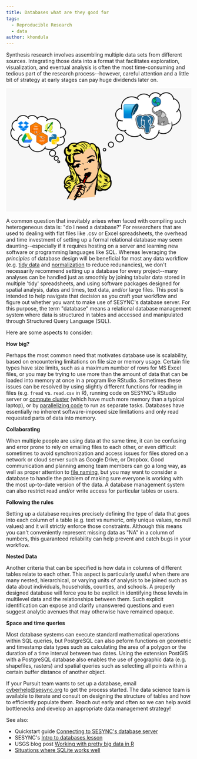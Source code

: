 ```yaml
---
title: Databases what are they good for
tags:
  - Reproducible Research
  - data
author: khondula
---
```



Synthesis research involves assembling multiple data sets from different sources. Integrating those data into a format that facilitates exploration, visualization, and eventual analysis is often the most time-consuming and tedious part of the research process--however, careful attention and a little bit of strategy at early stages can pay huge dividends later on. 

![thinking](assets/images/db-thinking.png)

A common question that inevitably arises when faced with compiling such heterogeneous data is: "do I need a database?" For researchers that are used to dealing with flat files like .csv or Excel spreadsheets, the overhead and time investment of setting up a formal relational database may seem daunting--especially if it requires hosting on a server and learning new software or programming languages like SQL. Whereas leveraging the *principles* of database design will be beneficial for most any data workflow (e.g. [tidy data](https://vita.had.co.nz/papers/tidy-data.pdf) and [normalization](https://en.wikipedia.org/wiki/Database_normalization) to reduce redunancies), we don't necessarily recommend setting up a database for every project--many analyses can be handled just as smoothly by joining tabular data stored in multiple 'tidy' spreadsheets, and using software packages designed for spatial analysis, dates and times, text data, and/or large files. This post is intended to help navigate that decision as you craft your workflow and figure out whether you want to make use of SESYNC's database server. For this purpose, the term "database" means a relational database management system where data is structured in tables and accessed and manipulated through Structured Query Language (SQL).

Here are some aspects to consider:

**How big?** 

Perhaps the most common need that motivates database use is scalability, based on encountering limitations on file size or memory usage. Certain file types have size limits, such as a maximum number of rows for MS Excel files, or you may be trying  to use more than the amount of data that can be loaded into memory at once in a program like RStudio. Sometimes these issues can be resolved by using slightly different functions for reading in files (e.g. `fread` vs. `read.csv` in R), running code on SESYNC's RStudio server or [compute cluster](https://cyberhelp.sesync.org/faq/interactive-slurm-jobs.html) (which have much more memory than a typical laptop), or by [parallelizing code](https://cyberhelp.sesync.org/blog/using-rslurm-parallel.html) to run as separate tasks. Databases have essentially no inherent software-imposed size limitations and only read requested parts of data into memory. 

**Collaborating**

When multiple people are using data at the same time, it can be confusing and error prone to rely on emailing files to each other, or even difficult sometimes to avoid synchronization and access issues for files stored on a network or cloud server such as Google Drive, or Dropbox. Good communication and planning among team members can go a long way, as well as proper attention to [file naming](https://speakerdeck.com/jennybc/how-to-name-files), but you may want to consider a database to handle the problem of making sure everyone is working with the most up-to-date version of the data. A database management system can also restrict read and/or write access for particular tables or users. 

**Following the rules**

Setting up a database requires precisely defining the type of data that goes into each column of a table (e.g. text vs numeric, only unique values, no null values) and it will strictly enforce those constraints. Although this means you can't conveniently represent missing data as "NA" in a column of numbers, this guaranteed reliability can help prevent and catch bugs in your workflow. 

**Nested Data**

Another criteria that can be specified is how data in columns of different tables relate to each other. This aspect is particularly useful when there are many nested, hierarchical, or varying units of analysis to be joined such as data about individuals, households, counties, and schools. A properly designed database will force you to be explicit in identifying those levels in multilevel data and the relationships between them. Such explicit identification can expose and clarify unanswered questions and even suggest analytic avenues that may otherwise have remained opaque.

**Space and time queries**

Most database systems can execute standard mathematical operations within SQL queries, but PostgreSQL can also peform functions on geometric and timestamp data types such as calculating the area of a polygon or the duration of a time interval between two dates. Using the extension PostGIS with a PostgreSQL database also enables the use of geographic data (e.g. shapefiles, rasters) and spatial queries such as selecting all points within a certain buffer distance of another object. 


If your Pursuit team wants to set up a database, email cyberhelp@sesync.org to get the process started. The data science team is available to iterate and consult on designing the structure of tables and how to efficiently populate them. Reach out early and often so we can help avoid bottlenecks and develop an appropriate data management strategy!


See also:

* Quickstart guide [Connecting to SESYNC's database server](https://cyberhelp.sesync.org/quickstart/connect-to-a-database.html)
* SESYNC's [Intro to databases lesson](https://cyberhelp.sesync.org/introdb-lesson/)
* USGS blog post [Working with pretty big data in R](https://waterdata.usgs.gov/blog/formats/)
* [Situations where SQLite works well](https://www.sqlite.org/whentouse.html)

